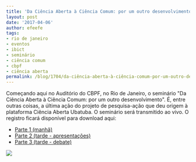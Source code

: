 ```yaml
---
title: 'Da Ciência Aberta à Ciência Comum: por um outro desenvolvimento'
layout: post
date: '2017-04-06'
author: efeefe
tags:
- rio de janeiro
- eventos
- ibict
- seminário
- ciência comum
- cbpf
- ciência aberta
permalink: /blog/1704/da-ciência-aberta-à-ciência-comum-por-um-outro-desenvolvimento/
---
```


Começando aqui no Auditório do CBPF, no Rio de Janeiro, o seminário "Da Ciência Aberta à Ciência Comum: por um outro desenvolvimento". É, entre outras coisas, a última ação do projeto de pesquisa-ação que deu origem à plataforma Ciência Aberta Ubatuba. O seminário será transmitido ao vivo. O registro ficará disponível para download aqui:

* [Parte 1 (manhã)](https://www.youtube.com/watch?v=9HgckRUWZLI "https://www.youtube.com/watch?v=9HgckRUWZLI")
* [Parte 2 (tarde - apresentações)](https://www.youtube.com/watch?v=xbdbmK6-89s "https://www.youtube.com/watch?v=xbdbmK6-89s")
* [Parte 3 (tarde - debate)](https://www.youtube.com/watch?v=VPzwDtulInw "https://www.youtube.com/watch?v=VPzwDtulInw")

![](../../sites/cienciaaberta.ubatuba.cc/files/anexos/17362530_10209303209000902_3301572702565137542_n.jpg)